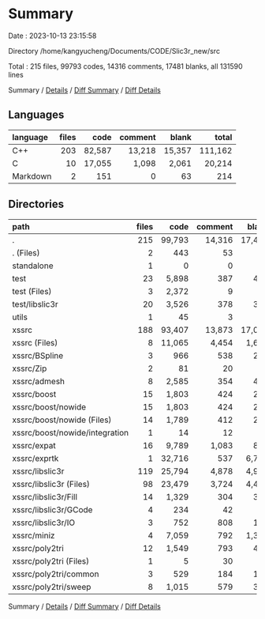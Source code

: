 # Summary

Date : 2023-10-13 23:15:58

Directory /home/kangyucheng/Documents/CODE/Slic3r_new/src

Total : 215 files,  99793 codes, 14316 comments, 17481 blanks, all 131590 lines

Summary / [Details](details.md) / [Diff Summary](diff.md) / [Diff Details](diff-details.md)

## Languages
| language | files | code | comment | blank | total |
| :--- | ---: | ---: | ---: | ---: | ---: |
| C++ | 203 | 82,587 | 13,218 | 15,357 | 111,162 |
| C | 10 | 17,055 | 1,098 | 2,061 | 20,214 |
| Markdown | 2 | 151 | 0 | 63 | 214 |

## Directories
| path | files | code | comment | blank | total |
| :--- | ---: | ---: | ---: | ---: | ---: |
| . | 215 | 99,793 | 14,316 | 17,481 | 131,590 |
| . (Files) | 2 | 443 | 53 | 55 | 551 |
| standalone | 1 | 0 | 0 | 1 | 1 |
| test | 23 | 5,898 | 387 | 413 | 6,698 |
| test (Files) | 3 | 2,372 | 9 | 47 | 2,428 |
| test/libslic3r | 20 | 3,526 | 378 | 366 | 4,270 |
| utils | 1 | 45 | 3 | 11 | 59 |
| xssrc | 188 | 93,407 | 13,873 | 17,001 | 124,281 |
| xssrc (Files) | 8 | 11,065 | 4,454 | 1,692 | 17,211 |
| xssrc/BSpline | 3 | 966 | 538 | 205 | 1,709 |
| xssrc/Zip | 2 | 81 | 20 | 25 | 126 |
| xssrc/admesh | 8 | 2,585 | 354 | 458 | 3,397 |
| xssrc/boost | 15 | 1,803 | 424 | 231 | 2,458 |
| xssrc/boost/nowide | 15 | 1,803 | 424 | 231 | 2,458 |
| xssrc/boost/nowide (Files) | 14 | 1,789 | 412 | 228 | 2,429 |
| xssrc/boost/nowide/integration | 1 | 14 | 12 | 3 | 29 |
| xssrc/expat | 16 | 9,789 | 1,083 | 836 | 11,708 |
| xssrc/exprtk | 1 | 32,716 | 537 | 6,798 | 40,051 |
| xssrc/libslic3r | 119 | 25,794 | 4,878 | 4,992 | 35,664 |
| xssrc/libslic3r (Files) | 98 | 23,479 | 3,724 | 4,480 | 31,683 |
| xssrc/libslic3r/Fill | 14 | 1,329 | 304 | 300 | 1,933 |
| xssrc/libslic3r/GCode | 4 | 234 | 42 | 52 | 328 |
| xssrc/libslic3r/IO | 3 | 752 | 808 | 160 | 1,720 |
| xssrc/miniz | 4 | 7,059 | 792 | 1,360 | 9,211 |
| xssrc/poly2tri | 12 | 1,549 | 793 | 404 | 2,746 |
| xssrc/poly2tri (Files) | 1 | 5 | 30 | 3 | 38 |
| xssrc/poly2tri/common | 3 | 529 | 184 | 100 | 813 |
| xssrc/poly2tri/sweep | 8 | 1,015 | 579 | 301 | 1,895 |

Summary / [Details](details.md) / [Diff Summary](diff.md) / [Diff Details](diff-details.md)